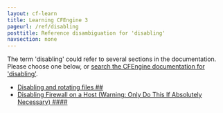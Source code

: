```yaml
---
layout: cf-learn
title: Learning CFEngine 3
pageurl: /ref/disabling
posttitle: Reference disambiguation for 'disabling'
navsection: none
---
```


The term 'disabling' could refer to several sections in the documentation. Please choose one below, or
[search the CFEngine documentation for 'disabling'](http://docs.cfengine.com/latest/search.html?q=disabling).

- [Disabling and rotating files \#\#](http://docs.cfengine.com/latest/examples-example-snippets-basic-file-directory.html#disabling-and-rotating-files-##)
- [Disabling Firewall on a Host (Warning: Only Do This If Absolutely Necessary) \#\#\#\#](http://docs.cfengine.com/latest/guide-installation-and-configuration-general-installation-installation-enterprise-free-aws-rhel.html#disabling-firewall-on-a-host-warning-only-do-this-if-absolutely-necessary-####)
